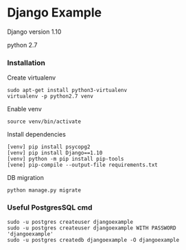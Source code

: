 # Django Example

Django version 1.10

python 2.7

### Installation

Create virtualenv
```
sudo apt-get install python3-virtualenv   
virtualenv -p python2.7 venv
```

Enable venv
```
source venv/bin/activate
```

Install dependencies
```
[venv] pip install psycopg2
[venv] pip install Django==1.10 
[venv] python -m pip install pip-tools
[vene] pip-compile --output-file requirements.txt 
```

DB migration
```
python manage.py migrate
```

### Useful PostgresSQL cmd

```
sudo -u postgres createuser djangoexample 
sudo -u postgres createuser djangoexample WITH PASSWORD 'djangoexample'
sudo -u postgres createdb djangoexample -O djangoexample
```
